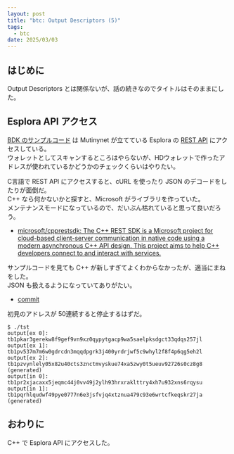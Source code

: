 ```yaml
---
layout: post
title: "btc: Output Descriptors (5)"
tags:
  - btc
date: 2025/03/03
---
```


## はじめに

Output Descriptors とは関係ないが、話の続きなのでタイトルはそのままにした。

## Esplora API アクセス

[BDK のサンプルコード](https://bitcoindevkit.github.io/book-of-bdk/cookbook/quickstart/) は
Mutinynet が立てている Esplora の [REST API](https://mutinynet.com/ja/docs/api/rest) にアクセスしている。  
ウォレットとしてスキャンするところはやらないが、HDウォレットで作ったアドレスが使われているかどうかのチェックくらいはやりたい。

C言語で REST API にアクセスすると、cURL を使ったり JSON のデコードをしたりが面倒だ。  
C++ なら何かないかと探すと、Microsoft がライブラリを作っていた。  
メンテナンスモードになっているので、だいぶん枯れていると思って良いだろう。

* [microsoft/cpprestsdk: The C++ REST SDK is a Microsoft project for cloud-based client-server communication in native code using a modern asynchronous C++ API design. This project aims to help C++ developers connect to and interact with services.](https://github.com/microsoft/cpprestsdk)

サンプルコードを見ても C++ が新しすぎてよくわからなかったが、適当にまねをした。  
JSON も扱えるようになっていてありがたい。

* [commit](https://github.com/hirokuma/cpp-descriptor/tree/85e773f3d860f40913585a9db7e648f65ef55618)

初見のアドレスが 50連続すると停止するはずだ。  

```console
$ ./tst
output[ex 0]: tb1pkar3gerekw8f9gef9vn9xz0qypytgacp9wa5saelpksdgct33qdqs257jl
output[ex 1]: tb1pv537m7m6w0gdrcdn3mqqdpgrk3j400yrdrjwf5c9whyl2f8f4p6qg5eh2l
output[ex 2]: tb1pzvynlely05x82u40cts3znctmvyskue74xa5zwy0t5ueuv92726s0cz8g8 (generated)
output[in 0]: tb1pr2xjacaxx5jeqmc44j0vv49j2ylh93hrxraklttry4xh7u932xns6rqysu
output[in 1]: tb1pqrhlqudwf49pye0777n6e3jsfvjq4xtznua479c93e6wrtcfkeqskr27ja (generated)
```

## おわりに

C++ で Esplora API にアクセスした。

